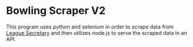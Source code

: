 # Bowling Scraper V2

This program uses python and selenium in order to scrape data from [League Secretary](https://www.leaguesecretary.com/) and then utilizes node.js to serve the scraped data in an API.
